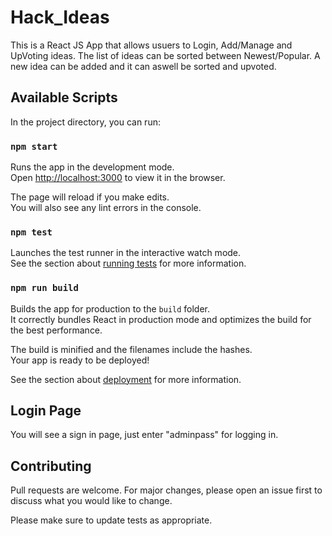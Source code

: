 # Hack_Ideas

This is a React JS App that allows usuers to Login, Add/Manage and UpVoting ideas. The list of ideas can be sorted between Newest/Popular. A new idea can be added and it can aswell be sorted and upvoted.

## Available Scripts

In the project directory, you can run:

### `npm start`

Runs the app in the development mode.\
Open [http://localhost:3000](http://localhost:3000) to view it in the browser.

The page will reload if you make edits.\
You will also see any lint errors in the console.

### `npm test`

Launches the test runner in the interactive watch mode.\
See the section about [running tests](https://facebook.github.io/create-react-app/docs/running-tests) for more information.

### `npm run build`

Builds the app for production to the `build` folder.\
It correctly bundles React in production mode and optimizes the build for the best performance.

The build is minified and the filenames include the hashes.\
Your app is ready to be deployed!

See the section about [deployment](https://facebook.github.io/create-react-app/docs/deployment) for more information.

## Login Page

You will see a sign in page, just enter "adminpass" for logging in. 

## Contributing
Pull requests are welcome. For major changes, please open an issue first to discuss what you would like to change.

Please make sure to update tests as appropriate.
